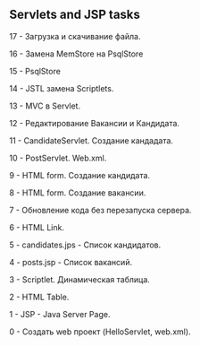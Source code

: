 Servlets and JSP tasks
----------------------

17 - Загрузка и скачивание файла.

16 - Замена MemStore на PsqlStore

15 - PsqlStore

14 - JSTL замена Scriptlets.

13 - MVC в Servlet.

12 - Редактирование Вакансии и Кандидата.

11 - CandidateServlet. Создание кандадата.

10 - PostServlet. Web.xml.

9 - HTML form. Создание кандидата.

8 - HTML form. Создание вакансии.

7 - Обновление кода без перезапуска сервера. 

6 - HTML Link.

5 - candidates.jps - Список кандидатов.

4 - posts.jsp - Список вакансий.

3 - Scriptlet. Динамическая таблица.

2 - HTML Table.

1 - JSP - Java Server Page.

0 - Создать web проект (HelloServlet, web.xml).

